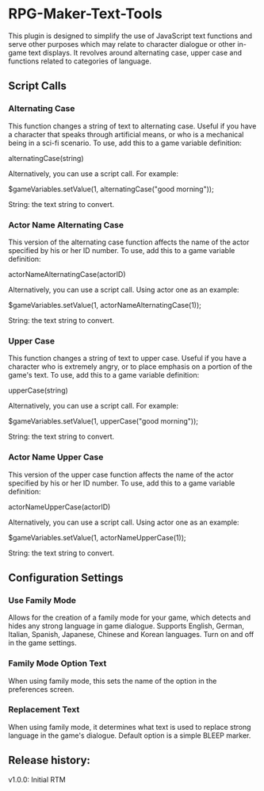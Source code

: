 # RPG-Maker-Text-Tools
This plugin is designed to simplify the use of JavaScript text functions and serve other purposes which may relate to character dialogue or other in-game text displays. It revolves around alternating case, upper case and functions related to categories of language.

## Script Calls

### Alternating Case

This function changes a string of text to alternating case. Useful if you have a character that speaks through artificial means, or who is a mechanical being in a sci-fi scenario. To use, add this to a game variable definition:

alternatingCase(string)

Alternatively, you can use a script call. For example:

$gameVariables.setValue(1, alternatingCase("good morning"));
     
String: the text string to convert.
 
### Actor Name Alternating Case

This version of the alternating case function affects the name of the actor specified by his or her ID number. To use, add this to a game variable definition:

actorNameAlternatingCase(actorID)

Alternatively, you can use a script call. Using actor one as an example:

$gameVariables.setValue(1, actorNameAlternatingCase(1));
     
String: the text string to convert.
 
### Upper Case

This function changes a string of text to upper case. Useful if you have a character who is extremely angry, or to place emphasis on a portion of the game's text. To use, add this to a game variable definition:

upperCase(string)

Alternatively, you can use a script call. For example:

$gameVariables.setValue(1, upperCase("good morning"));
     
String: the text string to convert.

### Actor Name Upper Case
This version of the upper case function affects the name of the actor specified by his or her ID number. To use, add this to a game variable definition:

actorNameUpperCase(actorID)

Alternatively, you can use a script call. Using actor one as an example:

$gameVariables.setValue(1, actorNameUpperCase(1));
     
String: the text string to convert.
 
## Configuration Settings

### Use Family Mode
Allows for the creation of a family mode for your game, which detects and hides any strong language in game dialogue. Supports English, German, Italian, Spanish, Japanese, Chinese and Korean languages. Turn on and off in the game settings.

### Family Mode Option Text
When using family mode, this sets the name of the option in the preferences screen.

### Replacement Text
When using family mode, it determines what text is used to replace strong language in the game's dialogue. Default option is a simple BLEEP marker.

## Release history:
v1.0.0: Initial RTM
